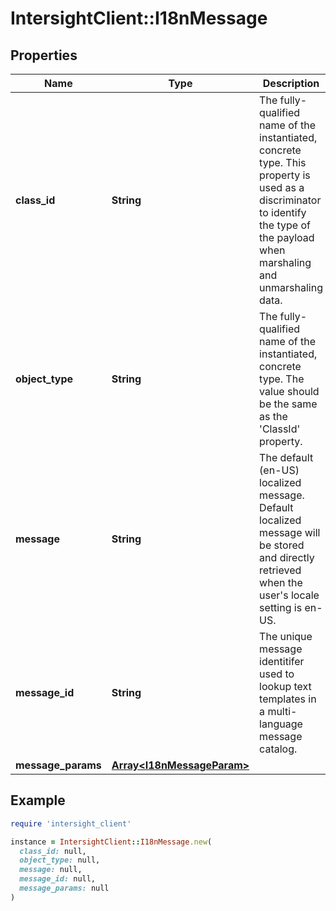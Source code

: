 # IntersightClient::I18nMessage

## Properties

| Name | Type | Description | Notes |
| ---- | ---- | ----------- | ----- |
| **class_id** | **String** | The fully-qualified name of the instantiated, concrete type. This property is used as a discriminator to identify the type of the payload when marshaling and unmarshaling data. | [default to &#39;i18n.Message&#39;] |
| **object_type** | **String** | The fully-qualified name of the instantiated, concrete type. The value should be the same as the &#39;ClassId&#39; property. | [default to &#39;i18n.Message&#39;] |
| **message** | **String** | The default (en-US) localized message. Default localized message will be stored and directly retrieved when the user&#39;s locale setting is en-US. | [optional][readonly] |
| **message_id** | **String** | The unique message identitifer used to lookup text templates in a multi-language message catalog. | [optional][readonly] |
| **message_params** | [**Array&lt;I18nMessageParam&gt;**](I18nMessageParam.md) |  | [optional] |

## Example

```ruby
require 'intersight_client'

instance = IntersightClient::I18nMessage.new(
  class_id: null,
  object_type: null,
  message: null,
  message_id: null,
  message_params: null
)
```

